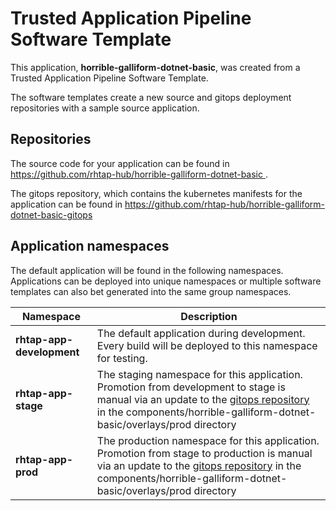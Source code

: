 # Trusted Application Pipeline Software Template

This application, **horrible-galliform-dotnet-basic**, was created from a Trusted Application Pipeline Software Template.

The software templates create a new source and gitops deployment repositories with a sample source application. 

## Repositories

The source code for your application can be found in [https://github.com/rhtap-hub/horrible-galliform-dotnet-basic ](https://github.com/rhtap-hub/horrible-galliform-dotnet-basic ).
 
The gitops repository, which contains the kubernetes manifests for the application can be found in 
[https://github.com/rhtap-hub/horrible-galliform-dotnet-basic-gitops ](https://github.com/rhtap-hub/horrible-galliform-dotnet-basic-gitops ) 

## Application namespaces 

The default application will be found in the following namespaces. Applications can be deployed into unique namespaces or multiple software templates can also bet generated into the same group namespaces.  

|  Namespace   |  Description   |  
| -------- | -------- |   
| **rhtap-app-development** | The default application during development. Every build will be deployed to this namespace for testing. | 
| **rhtap-app-stage** | The staging namespace for this application. Promotion from development to stage is manual via an update to the [gitops repository](https://github.com/rhtap-hub/horrible-galliform-dotnet-basic-gitops ) in the components/horrible-galliform-dotnet-basic/overlays/prod directory |  
| **rhtap-app-prod** | The production namespace for this application. Promotion from stage to production is manual via an update to the [gitops repository](https://github.com/rhtap-hub/horrible-galliform-dotnet-basic-gitops ) in the components/horrible-galliform-dotnet-basic/overlays/prod directory | 